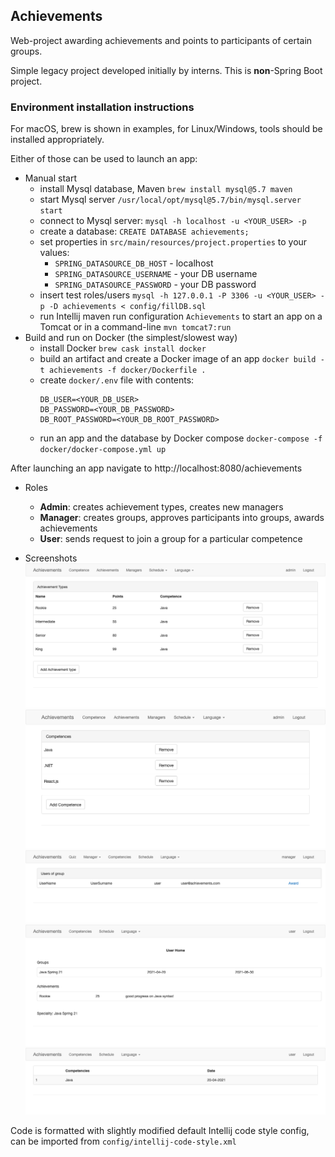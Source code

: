 ## Achievements

Web-project awarding achievements and points to participants of certain groups.

Simple legacy project developed initially by interns. This is **non**-Spring Boot project.

### Environment installation instructions

For macOS, brew is shown in examples, for Linux/Windows, tools should be installed appropriately.

Either of those can be used to launch an app:

- Manual start
  - install Mysql database, Maven `brew install mysql@5.7 maven`
  - start Mysql server `/usr/local/opt/mysql@5.7/bin/mysql.server start`
  - connect to Mysql server: `mysql -h localhost -u <YOUR_USER> -p`
  - create a database: `CREATE DATABASE achievements;`
  - set properties in `src/main/resources/project.properties` to your values:
    - `SPRING_DATASOURCE_DB_HOST` - localhost
    - `SPRING_DATASOURCE_USERNAME` - your DB username
    - `SPRING_DATASOURCE_PASSWORD` - your DB password
  - insert test roles/users `mysql -h 127.0.0.1 -P 3306 -u <YOUR_USER> -p -D achievements < config/fillDB.sql`
  - run Intellij maven run configuration `Achievements` to start an app on a Tomcat or in a command-line
    `mvn tomcat7:run`
- Build and run on Docker (the simplest/slowest way)
  - install Docker `brew cask install docker`
  - build an artifact and create a Docker image of an app `docker build -t achievements -f docker/Dockerfile .`
  - create `docker/.env` file with contents:
    ```
    DB_USER=<YOUR_DB_USER>
    DB_PASSWORD=<YOUR_DB_PASSWORD>
    DB_ROOT_PASSWORD=<YOUR_DB_ROOT_PASSWORD>
    ```
  - run an app and the database by Docker compose `docker-compose -f docker/docker-compose.yml up`

After launching an app navigate to http://localhost:8080/achievements

- Roles
  - **Admin**: creates achievement types, creates new managers
  - **Manager**: creates groups, approves participants into groups, awards achievements
  - **User**: sends request to join a group for a particular competence
  
- Screenshots
  ![Alt Text](config/screens/admin_all%20Achievements.png)
  ![Alt Text](config/screens/admin_Delete%20Or%20Add%20Competence.png)
  ![Alt Text](config/screens/manager_user%20list%20page.png)
  ![Alt Text](config/screens/user_Home%20page.png)
  ![Alt Text](config/screens/user_show%20Competence.png)

Code is formatted with slightly modified default Intellij code style config, can be imported
from `config/intellij-code-style.xml`
